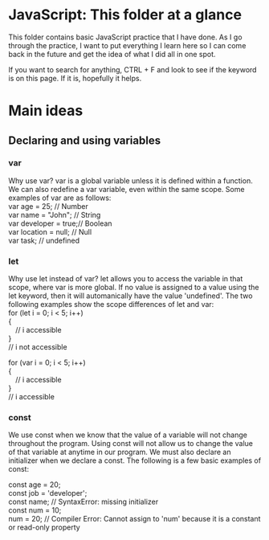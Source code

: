 # JavaScript: This folder at a glance
This folder contains basic JavaScript practice that I have done. As I go through the practice, I want to put everything I learn here so I can come back in the future and get the idea of what I did all in one spot.

If you want to search for anything, CTRL + F and look to see if the keyword is on this page. If it is, hopefully it helps.

# Main ideas
## Declaring and using variables
### var
Why use var? var is a global variable unless it is defined within a function. We can also redefine a var variable, even within the same scope. Some examples of var are as follows:  
var age = 25; // Number  
var name = "John"; // String  
var developer = true;// Boolean  
var location = null; // Null  
var task; // undefined  

### let
Why use let instead of var? let allows you to access the variable in that scope, where var is more global. If no value is assigned to a value using the let keyword, then it will automanically have the value 'undefined'. The two following examples show the scope differences of let and var:   
for (let i = 0; i < 5; i++)  
{  
&emsp;// i accessible  
}  
// i not accessible  
  
for (var i = 0; i < 5; i++)  
{  
&emsp;// i accessible  
}  
// i accessible  
  
### const
We use const when we know that the value of a variable will not change throughout the program. Using const will not allow us to change the value of that variable at anytime in our program. We must also declare an initializer when we declare a const. The following is a few basic examples of const:  
  
const age = 20;  
const job = 'developer';  
const name; // SyntaxError: missing initializer  
const num = 10;  
num = 20; // Compiler Error: Cannot assign to 'num' because it is a constant or read-only property    
